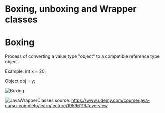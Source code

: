 # Boxing, unboxing and Wrapper classes

# Boxing 

Process of converting a value type "object" to a compatible reference type object.

Example:
int x = 20;

Object obj = y;

![Boxing](https://github.com/amac81/Java_study/assets/92024910/9921ed1f-5ae2-4a24-a4e7-932054bc7c05)


![JavaWrapperClasses](https://github.com/amac81/Java_study/assets/92024910/a04b31d4-ec4f-42b5-a018-859d1b7f385c)
source: https://www.udemy.com/course/java-curso-completo/learn/lecture/10566116#overview

